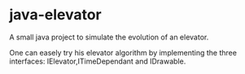java-elevator
=============

A small java project to simulate the evolution of an elevator.

One can easely try his elevator algorithm by implementing the three interfaces: IElevator,ITimeDependant and IDrawable.
